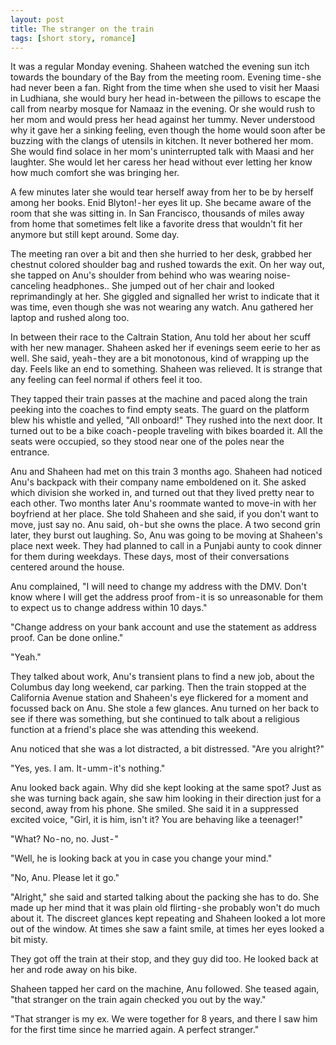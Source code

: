 ```yaml
---
layout: post
title: The stranger on the train
tags: [short story, romance]
---
```


It was a regular Monday evening. Shaheen watched the evening sun itch towards the boundary of the Bay from the meeting room. Evening time - she had never been a fan. Right from the time when she used to visit her Maasi in Ludhiana, she would bury her head in-between the pillows to escape the call from nearby mosque for Namaaz in the evening. Or she would rush to her mom and would press her head against her tummy. Never understood why it gave her a sinking feeling, even though the home would soon after be buzzing with the clangs of utensils in kitchen. It never bothered her mom. She would find solace in her mom's uninterrupted talk with Maasi and her laughter. She would let her caress her head without ever letting her know how much comfort she was bringing her.

A few minutes later she would tear herself away from her to be by herself among her books. Enid Blyton! - her eyes lit up. She became aware of the room that she was sitting in. In San Francisco, thousands of miles away from home that sometimes felt like a favorite dress that wouldn't fit her anymore but still kept around. Some day.

The meeting ran over a bit and then she hurried to her desk, grabbed her chestnut colored shoulder bag and rushed towards the exit. On her way out, she tapped on Anu's shoulder from behind who was wearing noise-canceling headphones.. She jumped out of her chair and looked reprimandingly at her. She giggled and signalled her wrist to indicate that it was time, even though she was not wearing any watch. Anu gathered her laptop and rushed along too.

In between their race to the Caltrain Station, Anu told her about her scuff with her new manager. Shaheen asked her if evenings seem eerie to her as well. She said, yeah - they are a bit monotonous, kind of wrapping up the day. Feels like an end to something. Shaheen was relieved. It is strange that any feeling can feel normal if others feel it too.

They tapped their train passes at the machine and paced along the train peeking into the coaches to find empty seats. The guard on the platform blew his whistle and yelled, "All onboard!" They rushed into the next door. It turned out to be a bike coach - people traveling with bikes boarded it. All the seats were occupied, so they stood near one of the poles near the entrance.

Anu and Shaheen had met on this train 3 months ago. Shaheen had noticed Anu's backpack with their company name emboldened on it. She asked which division she worked in, and turned out that they lived pretty near to each other. Two months later Anu's roommate wanted to move-in with her boyfriend at her place. She told Shaheen and she said, if you don't want to move, just say no. Anu said, oh - but she owns the place. A two second grin later, they burst out laughing. So, Anu was going to be moving at Shaheen's place next week. They had planned to call in a Punjabi aunty to cook dinner for them during weekdays. These days, most of their conversations centered around the house.

Anu complained, "I will need to change my address with the DMV. Don't know where I will get the address proof from - it is so unreasonable for them to expect us to change address within 10 days."

"Change address on your bank account and use the statement as address proof. Can be done online."

"Yeah."

They talked about work, Anu's transient plans to find a new job, about the Columbus day long weekend, car parking. Then the train stopped at the California Avenue station and Shaheen's eye flickered for a moment and focussed back on Anu. She stole a few glances. Anu turned on her back to see if there was something, but she continued to talk about a religious function at a friend's place she was attending this weekend.

Anu noticed that she was a lot distracted, a bit distressed. "Are you alright?"

"Yes, yes. I am. It - umm - it's nothing."

Anu looked back again. Why did she kept looking at the same spot? Just as she was turning back again, she saw him looking in their direction just for a second, away from his phone. She smiled. She said it in a suppressed excited voice, "Girl, it is him, isn't it? You are behaving like a teenager!"

"What? No - no, no. Just - "

"Well, he is looking back at you in case you change your mind."

"No, Anu. Please let it go."

"Alright," she said and started talking about the packing she has to do. She made up her mind that it was plain old flirting - she probably won't do much about it. The discreet glances kept repeating and Shaheen looked a lot more out of the window. At times she saw a faint smile, at times her eyes looked a bit misty.

They got off the train at their stop, and they guy did too. He looked back at her and rode away on his bike.

Shaheen tapped her card on the machine, Anu followed. She teased again, "that stranger on the train again checked you out by the way."

"That stranger is my ex. We were together for 8 years, and there I saw him for the first time since he married again. A perfect stranger."
